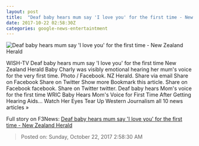 ```yaml
---
layout: post
title:  "Deaf baby hears mum say 'I love you' for the first time - New Zealand Herald"
date: 2017-10-22 02:58:30Z
categories: google-news-entertaintment
---
```


![Deaf baby hears mum say 'I love you' for the first time - New Zealand Herald](http://media.nzherald.co.nz/webcontent/image/jpg/201714/GettyImages-503601652_1024x768.jpg)

WISH-TV Deaf baby hears mum say 'I love you' for the first time New Zealand Herald Baby Charly was visibly emotional hearing her mum's voice for the very first time. Photo / Facebook. NZ Herald. Share via email Share on Facebook Share on Twitter Show more Bookmark this article. Share on Facebook facebook. Share on Twitter twitter. Deaf baby hears Mom's voice for the first time WRIC Baby Hears Mom's Voice for First Time After Getting Hearing Aids… Watch Her Eyes Tear Up Western Journalism all 10 news articles »


Full story on F3News: [Deaf baby hears mum say 'I love you' for the first time - New Zealand Herald](http://www.f3nws.com/n/QkZ34C)

> Posted on: Sunday, October 22, 2017 2:58:30 AM
